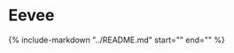 # Eevee

{%
    include-markdown "../README.md"
    start="<!--overview-start-->"
    end="<!--overview-end-->"
%}
